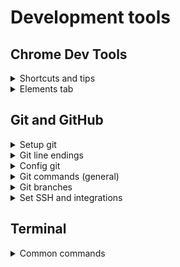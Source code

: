 # Development tools

## Chrome Dev Tools
<details>
<summary>Shortcuts and tips</summary>

- Shortcuts (menu => shortcuts)
  - `ctrl + F` search (by any word)
  - `ctrl + shift + F` search across all sources
  - `tab` `tab + shift` step forward / back when adding changes
  - `H` hide chosen element of the html (adds `visibility: hidden;`)
  - `F2` to be able to edit html
  - `+` in styles will create a selector for the element
  - `shift + click` on color will change it's output
- `document.body.contentEditable = true;`
- can change sizes in the block with metrics
- in the device emulation can pick pixel density
- settings => coverage lets to see all the rules, which are not applied to the page

</details>

<details>
<summary>Elements tab</summary>

- last selected element has `== $0` added, browser creates this variable to access from the Console tab: print `$0` or `console.dir($0);`

</details>

## Git and GitHub
<details>
<summary>Setup git</summary>

- download git (both mac and win)
- download terminal
- for ru version (if needed): `environment` => `set LC_ALL=ru_RU.UTF-8` and `set LANG=ru_RU.UTF-8`

</details>

<details>
<summary>Git line endings</summary>

- set inside `.gitattributes` file
- `*.md text` for text file to be converted `CRLF` (win) => `LF` (macOS, linux)
- `*.png binary` for `-text -diff` macros

</details>


<details>
<summary>Config git</summary>

```bash
git config --global user.name "<name>"
git config -g user.email "<email>"

# stored in the user's dir .gitconfig file path: ~/.gitconfig
git config --list

# to add git to current folder
git init
```

</details>

<details>
<summary>Git commands (general)</summary>

```bash
git help <command>
git status

# dir current add to index files for commit
git add .
# add particular file(s)
git add <path-to-file>
# creates a save
git commit -m "<message>"
# to correct the last commits message (amend changes hash)
git commit --amend -m "<message>"
# switches to commit, shows log till this commit
git checkout <commit hash>
# shows commit file content -p readable format
git cat-file -p <commit hash>

git diff
# indexed files
git diff --staged

# history
git log
git log --oneline
# shows the whole log
git log --all
git log --graph
# shows only 1/2/3/4/... last commits
git log -1<2/3/4...>
# to show the content of the commit
git show <commit hash>

# for not commited, reset file to last commit, even if the file was deleted, can't reverse this command
git checkout <file>
# resets file to the state in the commit
git checkout <commit hash> <file>
# to unstage indexed, but not yet commited file
git reset HEAD <file>
# these 2 commands remove file from commit and delete from folder
git rm <file>
git commit --amend --no-edit
# these 2 commands remove file from commit and keep unstaged in folder
git rm --cached <file>
git commit --amend --no-edit
```

</details>

<details>
<summary>Git branches</summary>

- `HEAD` indicates current state (where we currently are)
- when we create a new commit in a branch, the pointer jumps to the last commit
```bash
# or without hash for current commit, creates a pointer to commit
git checkout -b <pointer name> <comment hash>
# creates a merge commit, the pointer will be current branch
git merge <pointer-to-merge> -m "<message>"
git push origin <what-to-push>:<where-to-push>
# to remove branch
git push :<where-to-push>
# to rename current branch
git branch -m <name>
# to get all branches from repo
git fetch origin
# to create a new branch from existing pointer
git checkout -b <new-pointer-name> origin/<branch-name>
# to link current branch to repo branch
git branch --set-upstream-to=origin/<name>
# to show links between branches
git branch -vv 
```

</details>

<details>
<summary>Set SSH and integrations</summary>

- store private key only on your computer
- load public key to repo
```bash
# to link remote and local repos
git remote add origin <git@github.com...>
# shows remote repos
git remote -v
git push -u origin master

# creates a folder in user's folder, create an SSH key in this folder
mkdir ~/.ssh
# where -t rsa sets key type and -b 4096 sets key length (bit)
ssh-keygen -t rsa -b 4096 -C "<email@email.com>"
# copy content to github
cat <key>.pub
# to check if the key works
ssh -T -i ~/.ssh/<key> git@github.com
# permission denied?
ssh -T git@github.com
# for settings (also using the appropriate private key)
~/.ssh/config
# add to the config file
Host github.com
    IdentityFile ~/.ssh/key
```

</details>

## Terminal
<details>
<summary>Common commands</summary>

```bash
# full path to current dir
pwd
# change dir
cd
# to previous folder
cd -
# creates a dir or file
mkdir name
touch name

ls <path/to>
# vertically
ls -1
# +hidden
ls -a
# or instead of . add path to open dir or file
open .
start .
# shows the content
cat <file>
```

</details>